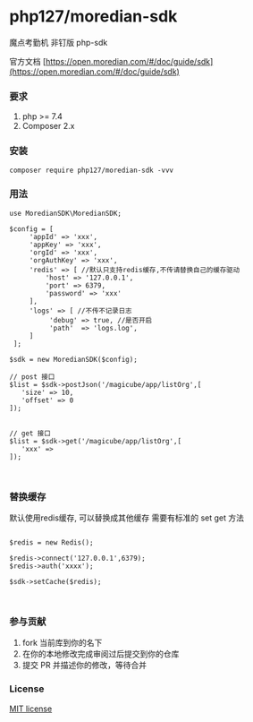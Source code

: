 

# php127/moredian-sdk


魔点考勤机 非钉版 php-sdk

官方文档
[https://open.moredian.com/#/doc/guide/sdk](https://open.moredian.com/#/doc/guide/sdk)


### 要求

1. php >= 7.4
2. Composer 2.x

### 安装

```shell
composer require php127/moredian-sdk -vvv
```



### 用法


```shell
use MoredianSDK\MoredianSDK;

$config = [
     'appId' => 'xxx',
     'appKey' => 'xxx',
     'orgId' => 'xxx',
     'orgAuthKey' => 'xxx',
     'redis' => [ //默认只支持redis缓存,不传请替换自己的缓存驱动
         'host' => '127.0.0.1',
         'port' => 6379,
         'password' => 'xxx'
     ],
     'logs' => [ //不传不记录日志
          'debug' => true, //是否开启
          'path'  => 'logs.log',
     ]
 ];
    
$sdk = new MoredianSDK($config);

// post 接口
$list = $sdk->postJson('/magicube/app/listOrg',[
   'size' => 10,
   'offset' => 0
]);


// get 接口
$list = $sdk->get('/magicube/app/listOrg',[
   'xxx' => 
]);

        
```



### 替换缓存

默认使用redis缓存, 可以替换成其他缓存 需要有标准的 set get 方法

```shell

$redis = new Redis();

$redis->connect('127.0.0.1',6379);
$redis->auth('xxxx');
        
$sdk->setCache($redis);

       
```

### 参与贡献

1. fork 当前库到你的名下
3. 在你的本地修改完成审阅过后提交到你的仓库
4. 提交 PR 并描述你的修改，等待合并

### License

[MIT license](https://opensource.org/licenses/MIT)
